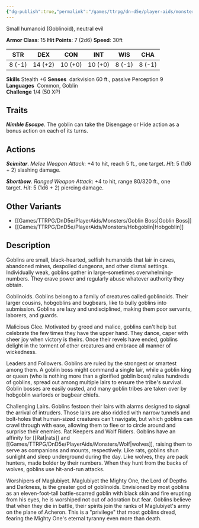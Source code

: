 ```yaml
---
{"dg-publish":true,"permalink":"/games/ttrpg/dn-d5e/player-aids/monsters/goblin/","tags":["ttrpg/dnd/5e","statblock","monster"],"noteIcon":""}
---
```


Small humanoid (Goblinoid), neutral evil

**Armor Class**:  15
**Hit Points**:  7 (2d6)
**Speed**: 30ft

|  STR   | DEX    | CON | INT| WIS | CHA |
| --- | --- | --- | --- | --- | --- | 
| 8 (-1)|14 (+2)|10 (+0)|10 (+0)|8 (-1)|8 (-1)|

**Skills** Stealth +6
**Senses**  darkvision 60 ft., passive Perception 9
**Languages**  Common, Goblin  
**Challenge** 1/4 (50 XP)

## Traits
**_Nimble Escape_**. The goblin can take the Disengage or Hide action as a bonus action on each of its turns.

## Actions
**_Scimitar_**. _Melee Weapon Attack_: +4 to hit, reach 5 ft., one target. _Hit_: 5 (1d6 + 2) slashing damage.

**_Shortbow_**. _Ranged Weapon Attack_: +4 to hit, range 80/320 ft., one target. _Hit_: 5 (1d6 + 2) piercing damage.

## Other Variants
- [[Games/TTRPG/DnD5e/PlayerAids/Monsters/Goblin Boss\|Goblin Boss]] 
- [[Games/TTRPG/DnD5e/PlayerAids/Monsters/Hobgoblin\|Hobgoblin]]

## Description
Goblins are small, black-hearted, selfish humanoids that lair in caves, abandoned mines, despoiled dungeons, and other dismal settings. Individually weak, goblins gather in large-sometimes overwhelming-numbers. They crave power and regularly abuse whatever authority they obtain.

Goblinoids. Goblins belong to a family of creatures called goblinoids. Their larger cousins, hobgoblins and bugbears, like to bully goblins into submission. Goblins are lazy and undisciplined, making them poor servants, laborers, and guards.

Malicious Glee. Motivated by greed and malice, goblins can't help but celebrate the few times they have the upper hand. They dance, caper with sheer joy when victory is theirs. Once their revels have ended, goblins delight in the torment of other creatures and embrace all manner of wickedness.

Leaders and Followers. Goblins are ruled by the strongest or smartest among them. A goblin boss might command a single lair, while a goblin king or queen (who is nothing more than a glorified goblin boss) rules hundreds of goblins, spread out among multiple lairs to ensure the tribe's survival. Goblin bosses are easily ousted, and many goblin tribes are taken over by hobgoblin warlords or bugbear chiefs.

Challenging Lairs. Goblins festoon their lairs with alarms designed to signal the arrival of intruders. Those lairs are also riddled with narrow tunnels and bolt-holes that human-sized creatures can't navigate, but which goblins can crawl through with ease, allowing them to flee or to circle around and surprise their enemies. Rat Keepers and Wolf Riders. Goblins have an affinity for [[Rat\|rats]] and [[Games/TTRPG/DnD5e/PlayerAids/Monsters/Wolf\|wolves]], raising them to serve as companions and mounts, respectively. Like rats, goblins shun sunlight and sleep underground during the day. Like wolves, they are pack hunters, made bolder by their numbers. When they hunt from the backs of wolves, goblins use hit-and-run attacks.

Worshipers of Maglubiyet. Maglubiyet the Mighty One, the Lord of Depths and Darkness, is the greater god of goblinoids. Envisioned by most goblins as an eleven-foot-tall battle-scarred goblin with black skin and fire erupting from his eyes, he is worshiped not out of adoration but fear. Goblins believe that when they die in battle, their spirits join the ranks of Maglubiyet's army on the plane of Acheron. This is a "privilege" that most goblins dread, fearing the Mighty One's eternal tyranny even more than death.